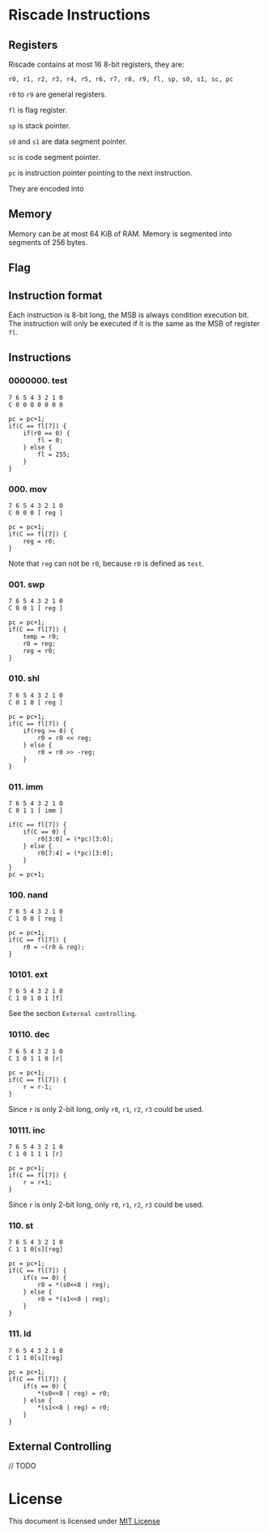 # Riscade Instructions

## Registers

Riscade contains at most 16 8-bit registers, they are:

    r0, r1, r2, r3, r4, r5, r6, r7, r8, r9, fl, sp, s0, s1, sc, pc

`r0` to `r9` are general registers.

`fl` is flag register.

`sp` is stack pointer.

`s0` and `s1` are data segment pointer.

`sc` is code segment pointer.

`pc` is instruction pointer pointing to the next instruction.

They are encoded into 

## Memory

Memory can be at most 64 KiB of RAM. Memory is segmented into segments of 256 bytes.

## Flag

## Instruction format

Each instruction is 8-bit long, the MSB is always condition execution bit. The instruction will only be executed if it is the same as the MSB of register `fl`.

## Instructions

### 0000000. test

    7 6 5 4 3 2 1 0
    C 0 0 0 0 0 0 0

    pc = pc+1;
    if(C == fl[7]) {
        if(r0 == 0) {
            fl = 0;
        } else {
            fl = 255;
        }
    }

### 000. mov

    7 6 5 4 3 2 1 0
    C 0 0 0 [ reg ]

    pc = pc+1;
    if(C == fl[7]) {
        reg = r0;
    }

Note that `reg` can not be `r0`, because `r0` is defined as `test`.

### 001. swp

    7 6 5 4 3 2 1 0
    C 0 0 1 [ reg ]

    pc = pc+1;
    if(C == fl[7]) {
        temp = r0;
        r0 = reg;
        reg = r0;
    }

### 010. shl

    7 6 5 4 3 2 1 0
    C 0 1 0 [ reg ]

    pc = pc+1;
    if(C == fl[7]) {
        if(reg >= 0) {
            r0 = r0 << reg;
        } else {
            r0 = r0 >> -reg;
        }
    }

### 011. imm

    7 6 5 4 3 2 1 0
    C 0 1 1 [ imm ]

    if(C == fl[7]) {
        if(C == 0) {
            r0[3:0] = (*pc)[3:0];
        } else {
            r0[7:4] = (*pc)[3:0];
        }
    }
    pc = pc+1;

### 100. nand

    7 6 5 4 3 2 1 0
    C 1 0 0 [ reg ]

    pc = pc+1;
    if(C == fl[7]) {
        r0 = ~(r0 & reg);
    }

### 10101. ext

    7 6 5 4 3 2 1 0
    C 1 0 1 0 1 [f]

See the section `External controlling`.

### 10110. dec

    7 6 5 4 3 2 1 0
    C 1 0 1 1 0 [r]

    pc = pc+1;
    if(C == fl[7]) {
        r = r-1;
    }

Since `r` is only 2-bit long, only `r0`, `r1`, `r2`, `r3` could be used.

### 10111. inc

    7 6 5 4 3 2 1 0
    C 1 0 1 1 1 [r]

    pc = pc+1;
    if(C == fl[7]) {
        r = r+1;
    }

Since `r` is only 2-bit long, only `r0`, `r1`, `r2`, `r3` could be used.

### 110. st

    7 6 5 4 3 2 1 0
    C 1 1 0[s][reg]

    pc = pc+1;
    if(C == fl[7]) {
        if(s == 0) {
            r0 = *(s0<<8 | reg);
        } else {
            r0 = *(s1<<8 | reg);
        }
    }

### 111. ld

    7 6 5 4 3 2 1 0
    C 1 1 0[s][reg]

    pc = pc+1;
    if(C == fl[7]) {
        if(s == 0) {
            *(s0<<8 | reg) = r0;
        } else {
            *(s1<<8 | reg) = r0;
        }
    }

## External Controlling

// TODO

# License

This document is licensed under [MIT License](https://github.com/m13253/riscade/blob/master/COPYING)

